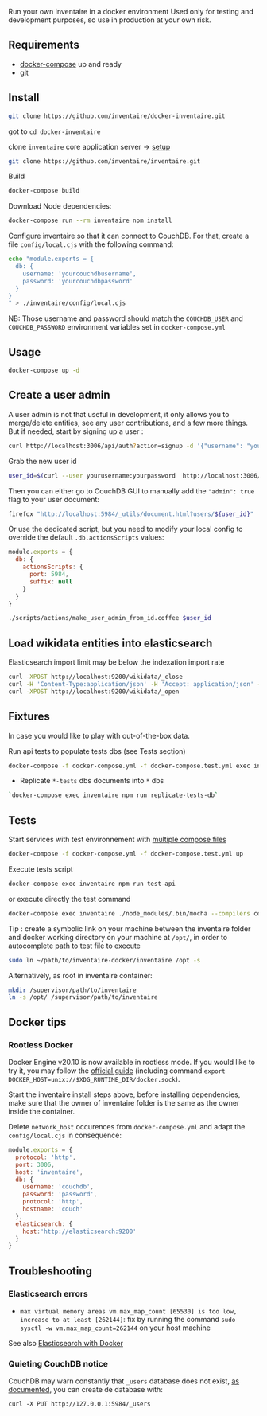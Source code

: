 Run your own inventaire in a docker environment
Used only for testing and development purposes, so use in production at your own risk.

## Requirements

- [docker-compose](https://docs.docker.com/compose/gettingstarted/) up and ready
- git

## Install

```sh
git clone https://github.com/inventaire/docker-inventaire.git
```

got to `cd docker-inventaire`

clone `inventaire` core application server -> [setup](https://github.com/inventaire/inventaire#installation)

```sh
git clone https://github.com/inventaire/inventaire.git
```

Build

```sh
docker-compose build
```

Download Node dependencies:

```sh
docker-compose run --rm inventaire npm install
```

Configure inventaire so that it can connect to CouchDB. For that, create a file `config/local.cjs` with the following command:

```sh
echo "module.exports = {
  db: {
    username: 'yourcouchdbusername',
    password: 'yourcouchdbpassword'
  }
}
" > ./inventaire/config/local.cjs
```

NB: Those username and password should match the `COUCHDB_USER` and `COUCHDB_PASSWORD` environment variables set in `docker-compose.yml`

## Usage

```sh
docker-compose up -d
```

## Create a user admin

A user admin is not that useful in development, it only allows you to merge/delete entities, see any user contributions, and a few more things. But if needed, start by signing up a user :

```sh
curl http://localhost:3006/api/auth?action=signup -d '{"username": "yourusername", "password": "yourpassword", "email":"some+email@example.org"}'
```

Grab the new user id

```sh
user_id=$(curl --user yourusername:yourpassword  http://localhost:3006/api/user | jq -r '._id')
```

Then you can either go to CouchDB GUI to manually add the `"admin": true` flag to your user document:

```sh
firefox "http://localhost:5984/_utils/document.html?users/${user_id}"
```

Or use the dedicated script, but you need to modify your local config to override the default `.db.actionsScripts` values:

```js
module.exports = {
  db: {
    actionsScripts: {
      port: 5984,
      suffix: null
    }
  }
}
```

```sh
./scripts/actions/make_user_admin_from_id.coffee $user_id
```

## Load wikidata entities into elasticsearch

Elasticsearch import limit may be below the indexation import rate

```sh
curl -XPOST http://localhost:9200/wikidata/_close
curl -H 'Content-Type:application/json' -H 'Accept: application/json' -XPUT http://localhost:9200/wikidata/_settings -d '{"index.mapping.total_fields.limit": 20000}'
curl -XPOST http://localhost:9200/wikidata/_open
```

## Fixtures

In case you would like to play with out-of-the-box data.

Run api tests to populate tests dbs (see Tests section)

```sh
docker-compose -f docker-compose.yml -f docker-compose.test.yml exec inventaire npm run test-api
```

- Replicate `*-tests` dbs documents into `*` dbs

```sh
`docker-compose exec inventaire npm run replicate-tests-db`
```

## Tests

Start services with test environnement with [multiple compose files](https://docs.docker.com/compose/extends/#understanding-multiple-compose-files)

```sh
docker-compose -f docker-compose.yml -f docker-compose.test.yml up
```

Execute tests script

```sh
docker-compose exec inventaire npm run test-api
```

or execute directly the test command

```sh
docker-compose exec inventaire ./node_modules/.bin/mocha --compilers coffee:coffee-script/register --timeout 20000 /opt/inventaire/path/to/test/file
```

Tip : create a symbolic link on your machine between the inventaire folder and docker working directory on your machine at `/opt/`, in order to autocomplete path to test file to execute

```sh
sudo ln ~/path/to/inventaire-docker/inventaire /opt -s
```

Alternatively, as root in inventaire container:

```sh
mkdir /supervisor/path/to/inventaire
ln -s /opt/ /supervisor/path/to/inventaire
```

## Docker tips

### Rootless Docker

Docker Engine v20.10 is now available in rootless mode. If you would like to try it, you may follow the [official guide](https://docs.docker.com/engine/security/rootless/) (including command `export DOCKER_HOST=unix://$XDG_RUNTIME_DIR/docker.sock`).

Start the inventaire install steps above, before installing dependencies, make sure that the owner of inventaire folder is the same as the owner inside the container.

Delete `network_host` occurences from `docker-compose.yml` and adapt the `config/local.cjs` in consequence:

```js
module.exports = {
  protocol: 'http',
  port: 3006,
  host: 'inventaire',
  db: {
    username: 'couchdb',
    password: 'password',
    protocol: 'http',
    hostname: 'couch'
  },
  elasticsearch: {
    host:'http://elasticsearch:9200'
  }
}
```

## Troubleshooting

### Elasticsearch errors
- `max virtual memory areas vm.max_map_count [65530] is too low, increase to at least [262144]`: fix by running the command `sudo sysctl -w vm.max_map_count=262144` on your host machine

See also [Elasticsearch with Docker](https://www.elastic.co/guide/en/elasticsearch/reference/7.9/docker.html)

### Quieting CouchDB notice
CouchDB may warn constantly that `_users` database does not exist, [as documented](https://docs.couchdb.org/en/latest/setup/single-node.html), you can create de database with:

`curl -X PUT http://127.0.0.1:5984/_users`
